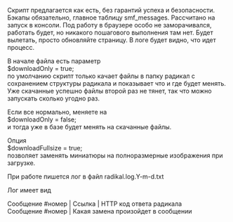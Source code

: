 Скрипт предлагается как есть, без гарантий успеха и безопасности. Бэкапы обязательно, главное таблицу smf_messages.
Рассчитано на запуск в консоли.
Под работу в браузере особо не заморачивался, работать будет, но никакого пошагового выполнения там нет. Будет вылетать, просто обновляйте страницу. В логе будет видно, что идет процесс.

В начале файла есть параметр  
$downloadOnly = true;  
по умолчанию скрипт только качает файлы в папку радикал с сохранением структуры радикала и показывает что и где будет менять. Уже скачанные успешно файлы второй раз не тянет, так что можно запускать сколько угодно раз.

Если все нормально, меняете на  
$downloadOnly = false;  
и тогда уже в базе будет менять на скачанные файлы.

Опция  
$downloadFullsize = true;  
позволяет заменять миниатюры на полноразмерные изображения при загрузке.

При работе пишется лог в файл radikal.log.Y-m-d.txt 

Лог имеет вид  

Сообщение #номер | Ссылка | HTTP код ответа радикала  
Сообщение #номер | Какая замена произойдет в сообщении